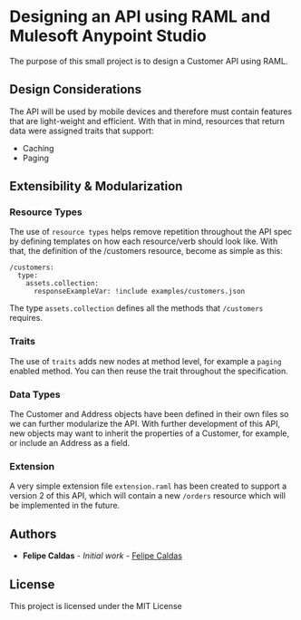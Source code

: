 Designing an API using RAML and Mulesoft Anypoint Studio
=====================================
The purpose of this small project is to design a Customer API using RAML.

## Design Considerations

The API will be used by mobile devices and therefore must contain features that are light-weight and efficient.
With that in mind, resources that return data were assigned traits that support:
* Caching
* Paging

## Extensibility & Modularization

### Resource Types

The use of `resource types` helps remove repetition throughout the API spec by defining templates on how each resource/verb should look like.
With that, the definition of the /customers resource, become as simple as this:

```
/customers:
  type:
    assets.collection:
      responseExampleVar: !include examples/customers.json
```

The type `assets.collection` defines all the methods that `/customers` requires.

### Traits

The use of `traits` adds new nodes at method level, for example a `paging` enabled method. You can then reuse the trait throughout the specification.

### Data Types

The Customer and Address objects have been defined in their own files so we can further modularize the API. With further development of this API, new objects may want to inherit the properties of a Customer, for example, or include an Address as a field.

### Extension

A very simple extension file `extension.raml` has been created to support a version 2 of this API, which will contain a new `/orders` resource which will be implemented in the future.

## Authors

* **Felipe Caldas** - *Initial work* - [Felipe Caldas](https://github.com/felipecaldas)

## License

This project is licensed under the MIT License
